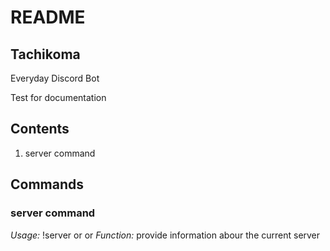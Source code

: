 # README

## Tachikoma

Everyday Discord Bot



Test for documentation

## Contents

1. server command

## Commands

### server command

_Usage:_ !server  or  or  _Function:_ provide information abour the current server

